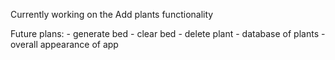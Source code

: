 Currently working on the Add plants functionality
    

Future plans:
    - generate bed
    - clear bed
    - delete plant
    - database of plants
    - overall appearance of app
